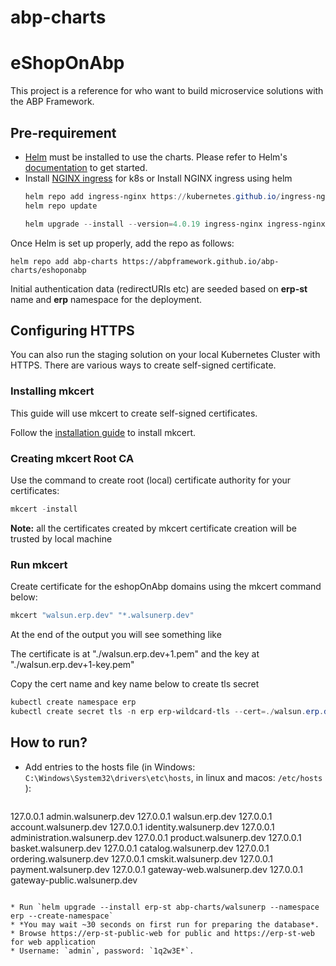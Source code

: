 # abp-charts

# eShopOnAbp
This project is a reference for who want to build microservice solutions with the ABP Framework.

## Pre-requirement

* [Helm](https://helm.sh) must be installed to use the charts.
Please refer to Helm's [documentation](https://helm.sh/docs/) to get started.
* Install [NGINX ingress](https://kubernetes.github.io/ingress-nginx/deploy/) for k8s or Install NGINX ingress using helm
  ```powershell
  helm repo add ingress-nginx https://kubernetes.github.io/ingress-nginx
  helm repo update

  helm upgrade --install --version=4.0.19 ingress-nginx ingress-nginx/ingress-nginx
  ```

Once Helm is set up properly, add the repo as follows:

```console
helm repo add abp-charts https://abpframework.github.io/abp-charts/eshoponabp
```

Initial authentication data (redirectURIs etc) are seeded based on **erp-st** name and **erp** namespace for the deployment.

## Configuring HTTPS

You can also run the staging solution on your local Kubernetes Cluster with HTTPS. There are various ways to create self-signed certificate. 

### Installing mkcert
This guide will use mkcert to create self-signed certificates.

Follow the [installation guide](https://github.com/FiloSottile/mkcert#installation) to install mkcert.

### Creating mkcert Root CA
Use the command to create root (local) certificate authority for your certificates:
```powershell
mkcert -install
```

**Note:** all the certificates created by mkcert certificate creation will be trusted by local machine

### Run mkcert

Create certificate for the eshopOnAbp domains using the mkcert command below:
```powershell
mkcert "walsun.erp.dev" "*.walsunerp.dev"
```

At the end of the output you will see something like

The certificate is at "./walsun.erp.dev+1.pem" and the key at "./walsun.erp.dev+1-key.pem"

Copy the cert name and key name below to create tls secret

```powershell
kubectl create namespace erp
kubectl create secret tls -n erp erp-wildcard-tls --cert=./walsun.erp.dev+1.pem --key=./walsun.erp.dev+1-key.pem
```

## How to run?

* Add entries to the hosts file (in Windows: `C:\Windows\System32\drivers\etc\hosts`, in linux and macos: `/etc/hosts` ):

  ````powershell
127.0.0.1 admin.walsunerp.dev
127.0.0.1 walsun.erp.dev
127.0.0.1 account.walsunerp.dev
127.0.0.1 identity.walsunerp.dev
127.0.0.1 administration.walsunerp.dev
127.0.0.1 product.walsunerp.dev
127.0.0.1 basket.walsunerp.dev
127.0.0.1 catalog.walsunerp.dev
127.0.0.1 ordering.walsunerp.dev
127.0.0.1 cmskit.walsunerp.dev
127.0.0.1 payment.walsunerp.dev
127.0.0.1 gateway-web.walsunerp.dev
127.0.0.1 gateway-public.walsunerp.dev
  ````

* Run `helm upgrade --install erp-st abp-charts/walsunerp --namespace erp --create-namespace`
* *You may wait ~30 seconds on first run for preparing the database*.
* Browse https://erp-st-public-web for public and https://erp-st-web for web application
* Username: `admin`, password: `1q2w3E*`.
